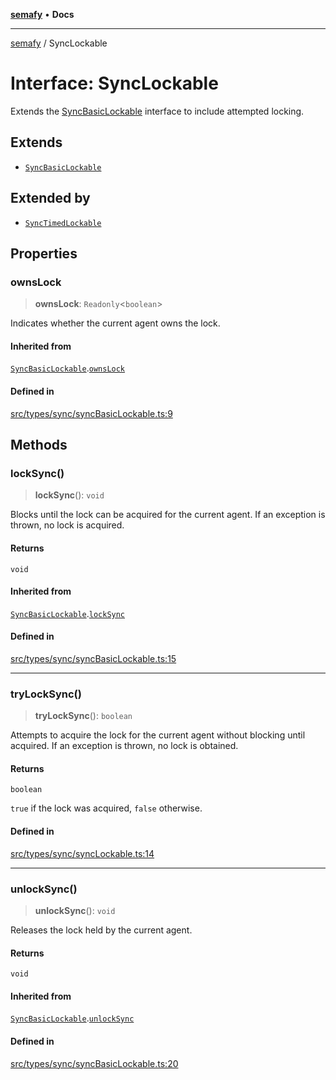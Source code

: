 [**semafy**](../README.md) • **Docs**

***

[semafy](../globals.md) / SyncLockable

# Interface: SyncLockable

Extends the [SyncBasicLockable](SyncBasicLockable.md) interface to include attempted locking.

## Extends

- [`SyncBasicLockable`](SyncBasicLockable.md)

## Extended by

- [`SyncTimedLockable`](SyncTimedLockable.md)

## Properties

### ownsLock

> **ownsLock**: `Readonly`\<`boolean`\>

Indicates whether the current agent owns the lock.

#### Inherited from

[`SyncBasicLockable`](SyncBasicLockable.md).[`ownsLock`](SyncBasicLockable.md#ownslock)

#### Defined in

[src/types/sync/syncBasicLockable.ts:9](https://github.com/havelessbemore/semafy/blob/cdfb44edc28a367e6c7c0367d952ab96ae7d9e6d/src/types/sync/syncBasicLockable.ts#L9)

## Methods

### lockSync()

> **lockSync**(): `void`

Blocks until the lock can be acquired for the current agent.
If an exception is thrown, no lock is acquired.

#### Returns

`void`

#### Inherited from

[`SyncBasicLockable`](SyncBasicLockable.md).[`lockSync`](SyncBasicLockable.md#locksync)

#### Defined in

[src/types/sync/syncBasicLockable.ts:15](https://github.com/havelessbemore/semafy/blob/cdfb44edc28a367e6c7c0367d952ab96ae7d9e6d/src/types/sync/syncBasicLockable.ts#L15)

***

### tryLockSync()

> **tryLockSync**(): `boolean`

Attempts to acquire the lock for the current agent
without blocking until acquired. If an exception
is thrown, no lock is obtained.

#### Returns

`boolean`

`true` if the lock was acquired, `false` otherwise.

#### Defined in

[src/types/sync/syncLockable.ts:14](https://github.com/havelessbemore/semafy/blob/cdfb44edc28a367e6c7c0367d952ab96ae7d9e6d/src/types/sync/syncLockable.ts#L14)

***

### unlockSync()

> **unlockSync**(): `void`

Releases the lock held by the current agent.

#### Returns

`void`

#### Inherited from

[`SyncBasicLockable`](SyncBasicLockable.md).[`unlockSync`](SyncBasicLockable.md#unlocksync)

#### Defined in

[src/types/sync/syncBasicLockable.ts:20](https://github.com/havelessbemore/semafy/blob/cdfb44edc28a367e6c7c0367d952ab96ae7d9e6d/src/types/sync/syncBasicLockable.ts#L20)
